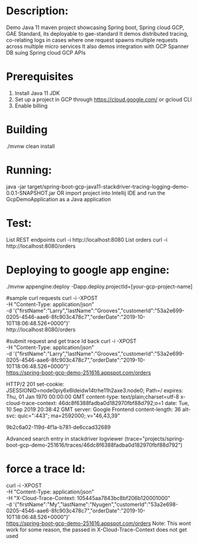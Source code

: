# Description:
Demo Java 11 maven project showcasing Spring boot, Spring cloud GCP, GAE Standard, its deployable to gae-standard
It demos distributed tracing, co-relating logs in cases where one request spawns multiple requests across multiple micro services
It also demos integration with GCP Spanner DB suing Spring cloud GCP APIs

# Prerequisites 
1. Install Java 11 JDK
2. Set up a project in GCP through https://cloud.google.com/ or gcloud CLI
3. Enable billing

# Building
./mvnw clean install

# Running: 
java -jar target/spring-boot-gcp-java11-stackdriver-tracing-logging-demo-0.0.1-SNAPSHOT.jar
OR import project into Intellij IDE and run the GcpDemoApplication as a Java application

# Test:
List REST endpoints
curl -i http://localhost:8080
List orders
curl -i http://localhost:8080/orders

# Deploying to google app engine:
./mvnw appengine:deploy -Dapp.deploy.projectId=[your-gcp-project-name]

#sample curl requests
curl -i -XPOST \
-H "Content-Type: application/json" \
-d '{"firstName":"Larry","lastName":"Grooves","customerId":"53a2e699-0205-4546-aae6-8fc903c478c7","orderDate":"2019-10-10T18:06:48.526+0000"}' \
http://localhost:8080/orders

#submit request and get trace Id back
curl -i -XPOST \
-H "Content-Type: application/json" \
-d '{"firstName":"Larry","lastName":"Grooves","customerId":"53a2e699-0205-4546-aae6-8fc903c478c7","orderDate":"2019-10-10T18:06:48.526+0000"}' \
https://spring-boot-gcp-demo-251616.appspot.com/orders

HTTP/2 201
set-cookie: JSESSIONID=node0piy6x6ldeidw14trhe11h2axe3.node0; Path=/
expires: Thu, 01 Jan 1970 00:00:00 GMT
content-type: text/plain;charset=utf-8
x-cloud-trace-context: 46dc8f6388fadba0d182970fbf88d792;o=1
date: Tue, 10 Sep 2019 20:38:42 GMT
server: Google Frontend
content-length: 36
alt-svc: quic=":443"; ma=2592000; v="46,43,39"

9b2c6a02-119d-4f1a-b781-de6ccad32689

Advanced search entry in stackdriver logviewer
(trace="projects/spring-boot-gcp-demo-251616/traces/46dc8f6388fadba0d182970fbf88d792")

# force a trace Id:
curl -i -XPOST \
-H "Content-Type: application/json" \
-H "X-Cloud-Trace-Context: 105445aa7843bc8bf206b120001000" \
-d '{"firstName":"My","lastName":"Nyugen","customerId":"53a2e698-0205-4546-aae6-8fc903c478c7","orderDate":"2019-10-10T18:06:48.526+0000"}' \
https://spring-boot-gcp-demo-251616.appspot.com/orders
Note: This wont work for some reason, the passed in X-Cloud-Trace-Context does not get used









